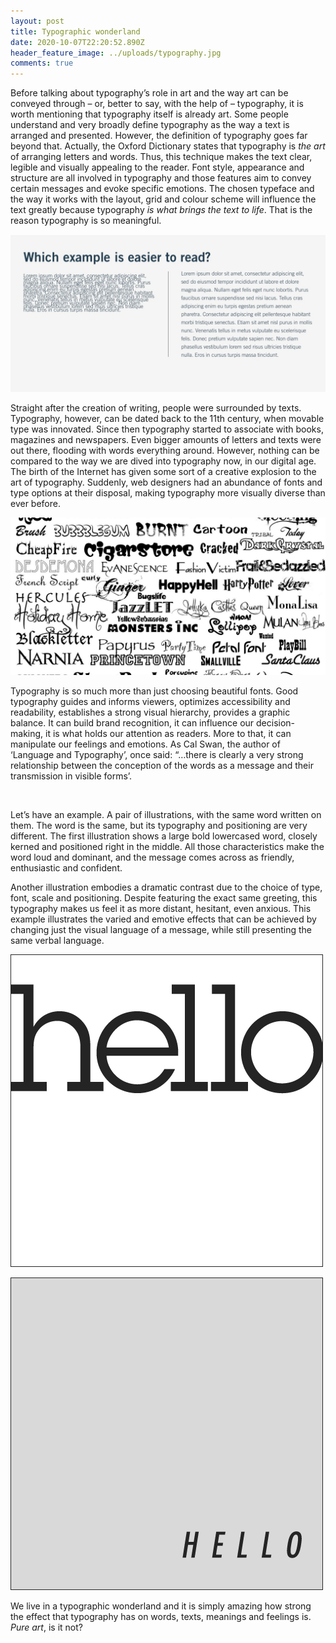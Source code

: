 ```yaml
---
layout: post
title: Typographic wonderland
date: 2020-10-07T22:20:52.890Z
header_feature_image: ../uploads/typography.jpg
comments: true
---
```

Before talking about typography’s role in art and the way art can be conveyed through – or, better to say, with the help of – typography, it is worth mentioning that typography itself is already art. Some people understand and very broadly define typography as the way a text is arranged and presented. However, the definition of typography goes far beyond that. Actually, the Oxford Dictionary states that typography is *the art* of arranging letters and words. Thus, this technique makes the text clear, legible and visually appealing to the reader. Font style, appearance and structure are all involved in typography and those features aim to convey certain messages and evoke specific emotions. The chosen typeface and the way it works with the layout, grid and colour scheme will influence the text greatly because typography *is what brings the text to life*. That is the reason typography is so meaningful.

![](../uploads/white-space-in-typog-eulta.jpg)

Straight after the creation of writing, people were surrounded by texts. Typography, however, can be dated back to the 11th century, when movable type was innovated. Since then typography started to associate with books, magazines and newspapers. Even bigger amounts of letters and texts were out there, flooding with words everything around. However, nothing can be compared to the way we are dived into typography now, in our digital age. The birth of the Internet has given some sort of a creative explosion to the art of typography. Suddenly, web designers had an abundance of fonts and type options at their disposal, making typography more visually diverse than ever before.

![](../uploads/font-example-1440x720.jpg)

Typography is so much more than just choosing beautiful fonts. Good typography guides and informs viewers, optimizes accessibility and readability, establishes a strong visual hierarchy, provides a graphic balance. It can build brand recognition, it can influence our decision-making, it is what holds our attention as readers. More to that, it can manipulate our feelings and emotions. As Cal Swan, the author of ‘Language and Typography’, once said: “…there is clearly a very strong relationship between the conception of the words as a message and their transmission in visible forms’.

![]()

Let’s have an example. A pair of illustrations, with the same word written on them. The word is the same, but its typography and positioning are very different. The first illustration shows a large bold lowercased word, closely kerned and positioned right in the middle. All those characteristics make the word loud and dominant, and the message comes across as friendly, enthusiastic and confident.

Another illustration embodies a dramatic contrast due to the choice of type, font, scale and positioning. Despite featuring the exact same greeting, this typography makes us feel it as more distant, hesitant, even anxious. This example illustrates the varied and emotive effects that can be achieved by changing just the visual language of a message, while still presenting the same verbal language.

![](../uploads/hello-happy.jpg)

![](../uploads/hello-new-light.jpg)

We live in a typographic wonderland and it is simply amazing how strong the effect that typography has on words, texts, meanings and feelings is. *Pure art*, is it not?

<!--EndFragment-->